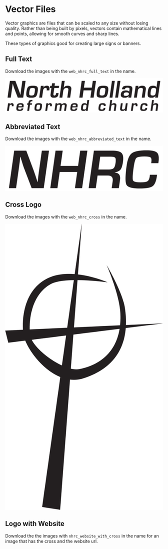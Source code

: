 # Vector Files

Vector graphics are files that can be scaled to any size without losing quality. Rather than being built by pixels, vectors contain mathematical lines and points, allowing for smooth curves and sharp lines.

These types of graphics good for creating large signs or banners.


## Full Text

Download the images with the `web_nhrc_full_text` in the name.

<img src="https://github.com/nhrc/brand/blob/master/assets/images/web_nhrc_full_text.png" />

## Abbreviated Text

Download the images with the `web_nhrc_abbreviated_text` in the name.

<img src="https://github.com/nhrc/brand/blob/master/assets/images/web_nhrc_abbreviated_text.png" />

## Cross Logo

Download the images with the `web_nhrc_cross` in the name.

<img src="https://github.com/nhrc/brand/blob/master/assets/images/web_nhrc_cross.png" />

## Logo with Website

Download the the images with `nhrc_website_with_cross` in the name for an image that has the cross and the website url.
